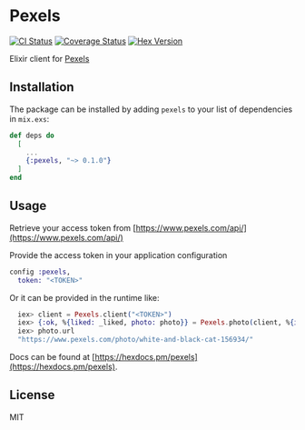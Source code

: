 # Pexels
[![CI Status](https://github.com/factor18/pexels/actions/workflows/elixir.yml/badge.svg)](https://github.com/factor18/pexels/actions)
[![Coverage Status](https://coveralls.io/repos/github/factor18/pexels/badge.svg?branch=main)](https://coveralls.io/github/factor18/pexels?branch=main)
[![Hex Version](https://img.shields.io/hexpm/v/pexels)](https://hex.pm/packages/pexels)

Elixir client for [Pexels](https://www.pexels.com)

## Installation

The package can be installed by adding `pexels` to your list of dependencies in `mix.exs`:

```elixir
def deps do
  [
    ...
    {:pexels, "~> 0.1.0"}
  ]
end
```

## Usage

Retrieve your access token from [https://www.pexels.com/api/](https://www.pexels.com/api/)

Provide the access token in your application configuration

```elixir
config :pexels,
  token: "<TOKEN>"
```

Or it can be provided in the runtime like:

```elixir
  iex> client = Pexels.client("<TOKEN>")
  iex> {:ok, %{liked: _liked, photo: photo}} = Pexels.photo(client, %{id: 156934})
  iex> photo.url
  "https://www.pexels.com/photo/white-and-black-cat-156934/"
```

Docs can be found at [https://hexdocs.pm/pexels](https://hexdocs.pm/pexels).

## License

MIT
